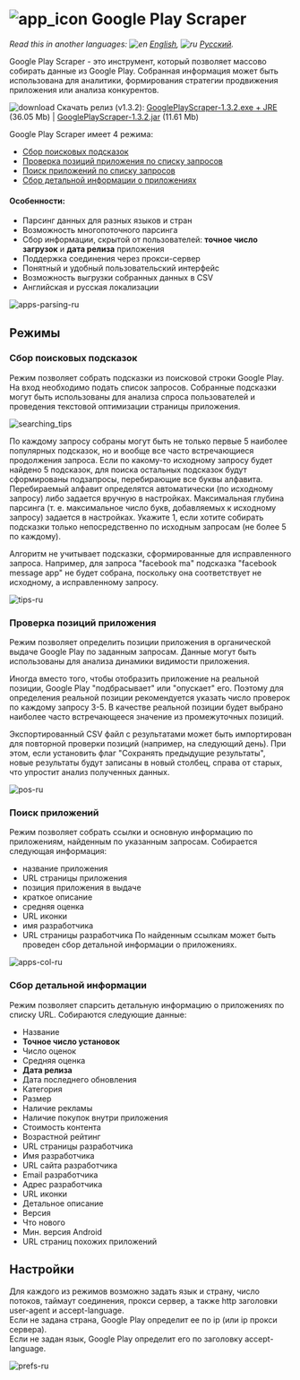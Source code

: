 # ![app_icon](https://user-images.githubusercontent.com/49783652/69971722-6c227600-1531-11ea-87f2-d51bd7b00379.png) Google Play Scraper

*Read this in another languages: ![en](https://user-images.githubusercontent.com/49783652/69971412-e56d9900-1530-11ea-8516-f9f1f6219147.png) 
[English](https://github.com/konovalov-maksim/play_market_parser/blob/master/README.md), 
![ru](https://user-images.githubusercontent.com/49783652/69971413-e56d9900-1530-11ea-8937-a7989b8d727d.png) 
[Русский](https://github.com/konovalov-maksim/play_market_parser/blob/master/README.ru.md).*

Google Play Scraper - это инструмент, который позволяет массово собирать данные из Google Play. 
Собранная информация может быть использована для аналитики, формирования стратегии продвижения приложения или анализа конкурентов.

![download](https://user-images.githubusercontent.com/49783652/70123296-6b99f480-1683-11ea-8f71-ac9d1e14fd54.png) Скачать релиз (v1.3.2): 
[GooglePlayScraper-1.3.2.exe + JRE](https://github.com/konovalov-maksim/play_market_parser/releases/download/1.3.2/GooglePlayScraper-1.3.2.zip) (36.05 Mb) | 
[GooglePlayScraper-1.3.2.jar](https://github.com/konovalov-maksim/play_market_parser/releases/download/1.3.2/GooglePlayScraper-1.3.2.jar) (11.61 Mb)

Google Play Scraper имеет 4 режима:
- [Сбор поисковых подсказок](#сбор-поисковых-подсказок)
- [Проверка позиций приложения по списку запросов](#проверка-позиций-приложения)
- [Поиск приложений по списку запросов](#поиск-приложений)
- [Сбор детальной информации о приложениях](#сбор-детальной-информации)

#### Особенности:
- Парсинг данных для разных языков и стран
- Возможность многопоточного парсинга
- Сбор информации, скрытой от пользователей: **точное число загрузок** и **дата релиза** приложения
- Поддержка соединения через прокси-сервер
- Понятный и удобный пользовательский интерфейс
- Возможность выгрузки собранных данных в CSV
- Английская и русская локализации

![apps-parsing-ru](https://user-images.githubusercontent.com/49783652/69831632-506e5580-123b-11ea-832a-3ff610272944.png)

## Режимы

### Сбор поисковых подсказок
Режим позволяет собрать подсказки из поисковой строки Google Play. На вход необходимо подать список запросов. 
Собранные подсказки могут быть использованы для анализа спроса пользователей и проведения текстовой оптимизации страницы приложения.

![searching_tips](https://user-images.githubusercontent.com/49783652/69968618-d46e5900-152b-11ea-83ce-c4adf0cf80b9.png)

По каждому запросу собраны могут быть не только первые 5 наиболее популярных подсказок, но и вообще все часто встречающиеся продолжения запроса. 
Если по какому-то исходному запросу будет найдено 5 подсказок, для поиска остальных подсказок будут сформированы подзапросы, перебирающие все буквы 
алфавита. Перебираемый алфавит определятся автоматически (по исходному запросу) либо задается вручную в настройках. Максимальная глубина парсинга 
(т. е. максимальное число букв, добавляемых к исходному запросу) задается в настройках. Укажите 1, если хотите собирать подсказки только 
непосредственно по исходным запросам (не более 5 по каждому).

Алгоритм не учитывает подсказки, сформированные для исправленного запроса. Например, для запроса "facebook ma" подсказка "facebook message app" 
не будет собрана, поскольку она соответствует не исходному, а исправленному запросу.

![tips-ru](https://user-images.githubusercontent.com/49783652/69831638-519f8280-123b-11ea-9c5c-02318b239fc5.png)

### Проверка позиций приложения
Режим позволяет определить позиции приложения в органической выдаче Google Play по заданным запросам. Данные могут быть использованы для анализа 
динамики видимости приложения.

Иногда вместо того, чтобы отобразить приложение на реальной позиции, Google Play "подбрасывает" или "опускает" его. Поэтому для определения реальной 
позиции рекомендуется указать число проверок по каждому запросу 3-5. В качестве реальной позиции будет выбрано наиболее часто встречающееся значение 
из промежуточных позиций.

Экспортированный CSV файл с результатами может быть импортирован для повторной проверки позиций (например, на следующий день). При этом, если 
установить флаг "Сохранять предыдущие результаты", новые результаты будут записаны в новый столбец, справа от старых, что упростит анализ полученных 
данных.

![pos-ru](https://user-images.githubusercontent.com/49783652/69831634-5106ec00-123b-11ea-879a-8bf3c338a800.png)

### Поиск приложений
Режим позволяет собрать ссылки и основную информацию по приложениям, найденным по указанным запросам.
Собирается следующая информация:
- название приложения
- URL страницы приложения
- позиция приложения в выдаче
- краткое описание
- средняя оценка
- URL иконки
- имя разработчика
- URL страницы разработчика
По найденным ссылкам может быть проведен сбор детальной информации о приложениях.

![apps-col-ru](https://user-images.githubusercontent.com/49783652/69831630-506e5580-123b-11ea-8be7-c8aebec57783.png)

### Сбор детальной информации
Режим позволяет спарсить детальную информацию о приложениях по списку URL.
Собираются следующие данные:
- Название
- **Точное число установок**
- Число оценок
- Средняя оценка
- **Дата релиза**
- Дата последнего обновления
- Категория
- Размер
- Наличие рекламы
- Наличие покупок внутри приложения
- Стоимость контента
- Возрастной рейтинг
- URL страницы разработчика
- Имя разработчика
- URL сайта разработчика
- Email разработчика
- Адрес разработчика
- URL иконки
- Детальное описание
- Версия
- Что нового
- Мин. версия Android
- URL страниц похожих приложений

## Настройки
Для каждого из режимов возможно задать язык и страну, число потоков, таймаут соединения, прокси сервер, а также http заголовки user-agent и 
accept-language.  
Если не задана страна, Google Play определит ее по ip (или ip прокси сервера).  
Если не задан язык, Google Play определит его по заголовку accept-language.  

![prefs-ru](https://user-images.githubusercontent.com/49783652/69831636-5106ec00-123b-11ea-9744-7ec949911b57.png)
